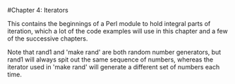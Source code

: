 #Chapter 4: Iterators

This contains the beginnings of a Perl module to hold integral parts of iteration, which a lot of the code examples will use in this chapter and a few of the successive chapters.

Note that rand1 and 'make rand' are both random number generators, but rand1 will always spit out the same sequence of numbers, whereas the iterator used in 'make rand' will generate a different set of numbers each time.
